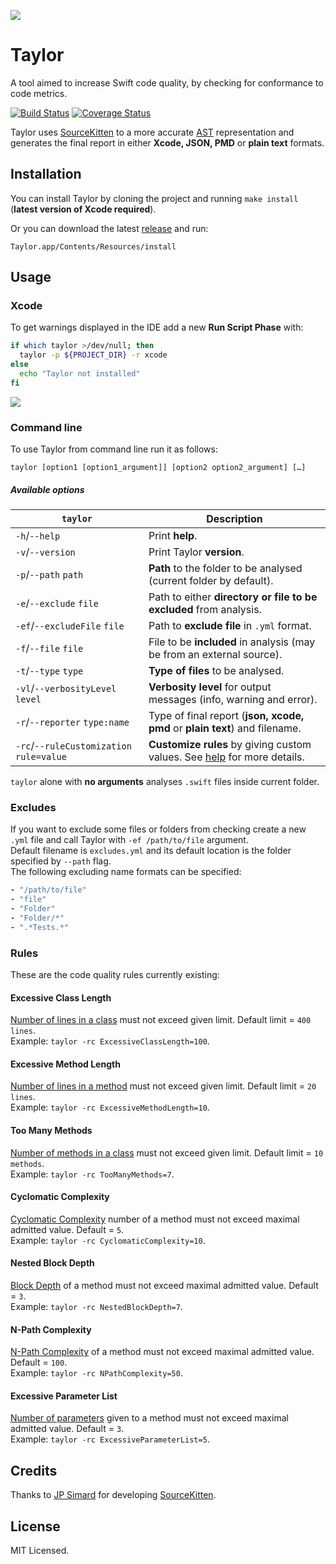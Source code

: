 ![](Assets/logo.png)

# Taylor

A tool aimed to increase Swift code quality, by checking for conformance to code metrics.

[![Build Status](https://travis-ci.org/yopeso/Taylor.svg?branch=master)](https://travis-ci.org/yopeso/Taylor)
[![Coverage Status](https://coveralls.io/repos/thebugcode/Taylor/badge.svg?branch=master&service=github)](https://coveralls.io/github/thebugcode/Taylor?branch=master)

Taylor uses [SourceKitten](https://github.com/S2dentik/SourceKitten) to a more
accurate [AST](http://clang.llvm.org/docs/IntroductionToTheClangAST.html)
representation and generates the final report in either **Xcode, JSON, PMD** or **plain text** formats.

## Installation
You can install Taylor by cloning the project and running `make install` (**latest version of Xcode required**).

Or you can download the latest [release](https://github.com/yopeso/Taylor/releases) and run:
```shell
Taylor.app/Contents/Resources/install
```

## Usage

### Xcode

To get warnings displayed in the IDE add a new **Run Script Phase** with:

```bash
if which taylor >/dev/null; then
  taylor -p ${PROJECT_DIR} -r xcode
else
  echo "Taylor not installed"
fi
```
![](Assets/runscriptphase.png)

### Command line 

To use Taylor from command line run it as follows:

`taylor [option1 [option1_argument]] [option2 option2_argument] […]`

##### Available options

|`taylor`           |Description|
|----------------|-------------------|
|`-h`/`--help`| Print **help**.|
|`-v`/`--version`| Print Taylor **version**.|
|`-p`/`--path` `path`| **Path** to the folder to be analysed (current folder by default).|
|`-e`/`--exclude` `file`| Path to either **directory or file to be excluded** from analysis.|
|`-ef`/`--excludeFile` `file`| Path to **exclude file** in `.yml` format.|
|`-f`/`--file` `file`| File to be **included** in analysis (may be from an external source).|
|`-t`/`--type` `type`| **Type of files** to be analysed.|
|`-vl`/`--verbosityLevel` `level`| **Verbosity level** for output messages (info, warning and error).|
|`-r`/`--reporter` `type:name`| Type of final report (**json, xcode, pmd** or **plain text**) and filename.|
|`-rc`/`--ruleCustomization` `rule=value`| **Customize rules** by giving custom values. See [help](/Resources/Help.txt) for more details.|

`taylor` alone with **no arguments** analyses `.swift` files inside current folder.


### Excludes

If you want to exclude some files or folders from checking create a new `.yml` file and call Taylor with
`-ef /path/to/file` argument.  
Default filename is `excludes.yml` and its default location is the folder
specified by `--path` flag.  
The following excluding name formats can be specified:

```yaml
- "/path/to/file"
- "file"
- "Folder"
- "Folder/*"
- ".*Tests.*"
```


### Rules

These are the code quality rules currently existing:

#### Excessive Class Length

[Number of lines in a class]("http://phpmd.org/rules/codesize.html#excessiveclasslength") must not exceed given limit. Default limit = `400 lines`.  
Example: `taylor -rc ExcessiveClassLength=100`.

#### Excessive Method Length

[Number of lines in a method]("http://phpmd.org/rules/codesize.html#excessivemethodlength") must not exceed given limit. Default limit = `20 lines`.  
Example: `taylor -rc ExcessiveMethodLength=10`.

#### Too Many Methods

[Number of methods in a class]("http://phpmd.org/rules/codesize.html#toomanymethods") must not exceed given limit. Default limit = `10 methods`.  
Example: `taylor -rc TooManyMethods=7`.

#### Cyclomatic Complexity

[Cyclomatic Complexity](http://phpmd.org/rules/codesize.html#cyclomaticcomplexity) number of a method must not exceed maximal admitted value. Default = `5`.  
Example: `taylor -rc CyclomaticComplexity=10`.

#### Nested Block Depth

[Block Depth](http://docs.oclint.org/en/dev/rules/size.html#nestedblockdepth) of a method must not exceed maximal admitted value. Default = `3`.  
Example: `taylor -rc NestedBlockDepth=7`.

#### N-Path Complexity

[N-Path Complexity](http://phpmd.org/rules/codesize.html#npathcomplexity) of a method must not exceed maximal admitted value. Default = `100`.  
Example: `taylor -rc NPathComplexity=50`.

#### Excessive Parameter List

[Number of parameters](http://phpmd.org/rules/codesize.html#excessiveparameterlist) given to a method must not exceed maximal admitted value. Default = `3`.  
Example: `taylor -rc ExcessiveParameterList=5`.

## Credits

Thanks to [JP Simard](https://github.com/jpsim) for developing [SourceKitten](https://github.com/jpsim/SourceKitten).

## License

MIT Licensed.

